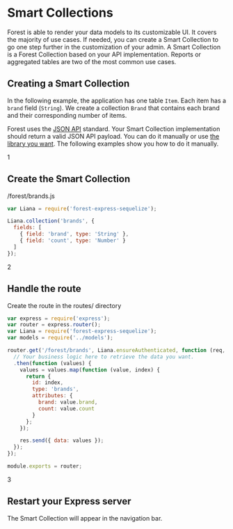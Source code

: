# Smart Collections

Forest is able to render your data models to its customizable UI. It covers the
majority of use cases. If needed, you can create a Smart Collection to go one step
further in the customization of your admin. A Smart Collection is a Forest Collection
based on your API implementation. Reports or aggregated tables are two of the
most common use cases.

## Creating a Smart Collection

In the following example, the application has one table `Item`. Each item has a
`brand` field (`String`). We create a collection `Brand` that contains each
brand and their corresponding number of items.

Forest uses the <a href="http://jsonapi.org" target="_blank">JSON API</a>
standard. Your Smart Collection implementation should return a valid JSON API
payload. You can do it manually or use <a
href="http://jsonapi.org/implementations" target="_blank">the library you
want</a>. The following examples show you how to do it manually.

<div class="l-step l-mb l-pt">
  <span class="l-step__number l-step__number--active u-f-l u-hm-r">1</span>
  <div class="u-o-h">
    <h2 class="l-step__title">Create the Smart Collection</h2>
    <p class="l-step__description">/forest/brands.js</p>
  </div>
</div>

```javascript
var Liana = require('forest-express-sequelize');

Liana.collection('brands', {
  fields: [
    { field: 'brand', type: 'String' },
    { field: 'count', type: 'Number' }
  ]
});
```

<div class="l-step l-mb l-pt">
  <span class="l-step__number l-step__number--active u-f-l u-hm-r">2</span>
  <div class="u-o-h">
    <h2 class="l-step__title">Handle the route</h2>
    <p class="l-step__description">Create the route in the routes/ directory</p>
  </div>
</div>

```javascript
var express = require('express');
var router = express.router();
var Liana = require('forest-express-sequelize');
var models = require('../models');

router.get('/forest/brands', Liana.ensureAuthenticated, function (req, res) {
  // Your business logic here to retrieve the data you want.
  .then(function (values) {
    values = values.map(function (value, index) {
      return {
        id: index,
        type: 'brands',
        attributes: {
          brand: value.brand,
          count: value.count
        }
      };
    });

    res.send({ data: values });
  });
});

module.exports = router;
```

<div class="l-step l-mb l-pt">
  <span class="l-step__number l-step__number--active u-f-l u-hm-r">3</span>
  <div class="u-o-h">
    <h2 class="l-step__title">Restart your Express server</h2>
    <p class="l-step__description">The Smart Collection will appear in the navigation bar.</p>
  </div>
</div>

